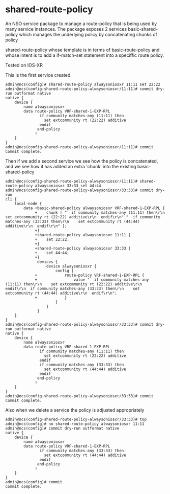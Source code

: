 # shared-route-policy
An NSO service package to manage a route-policy that is being used by many service instances. The package exposes 2 services
basic-shared-policy which manages the underlying policy by concatenating chunks of policy

shared-route-policy whose template is in terms of basic-route-policy and whose intent is to add a if-match-set statement into a speciffic route policy.

Tested on IOS-XR

This is the first service created.
```
admin@ncs(config)# shared-route-policy alwaysoniosxr 11:11 set 22:22
admin@ncs(config-shared-route-policy-alwaysoniosxr/11:11)# commit dry-run outformat native
native {
    device {
        name alwaysoniosxr
        data route-policy VRF-shared-1-EXP-RPL
               if community matches-any (11:11) then
                 set extcommunity rt (22:22) additive
               endif
              end-policy
             !
    }
}
admin@ncs(config-shared-route-policy-alwaysoniosxr/11:11)# commit
Commit complete.
```
Then if we add a second service we see how the policy is concatenated, and we see how it has added an extra 'chunk' into the existing basic-shared-policy
```
admin@ncs(config-shared-route-policy-alwaysoniosxr/11:11)# shared-route-policy alwaysoniosxr 33:33 set 44:44
admin@ncs(config-shared-route-policy-alwaysoniosxr/33:33)# commit dry-run
cli {
    local-node {
        data +basic-shared-policy alwaysoniosxr VRF-shared-1-EXP-RPL {
             +    chunk [ "  if community matches-any (11:11) then\r\n    set extcommunity rt (22:22) additive\r\n  endif\r\n" "  if community matches-any (33:33) then\r\n    set extcommunity rt (44:44) additive\r\n  endif\r\n" ];
             +}
             +shared-route-policy alwaysoniosxr 11:11 {
             +    set 22:22;
             +}
             +shared-route-policy alwaysoniosxr 33:33 {
             +    set 44:44;
             +}
              devices {
                  device alwaysoniosxr {
                      config {
             +            route-policy VRF-shared-1-EXP-RPL {
             +                value "  if community matches-any (11:11) then\r\n    set extcommunity rt (22:22) additive\r\n  endif\r\n  if community matches-any (33:33) then\r\n    set extcommunity rt (44:44) additive\r\n  endif\r\n";
             +            }
                      }
                  }
              }
    }
}
admin@ncs(config-shared-route-policy-alwaysoniosxr/33:33)# commit dry-run outformat native
native {
    device {
        name alwaysoniosxr
        data route-policy VRF-shared-1-EXP-RPL
               if community matches-any (11:11) then
                 set extcommunity rt (22:22) additive
               endif
               if community matches-any (33:33) then
                 set extcommunity rt (44:44) additive
               endif
              end-policy
             !
    }
}
admin@ncs(config-shared-route-policy-alwaysoniosxr/33:33)# commit
Commit complete.
```

Also when we delete a service the policy is adjusted appropriately
```
admin@ncs(config-shared-route-policy-alwaysoniosxr/33:33)# top
admin@ncs(config)# no shared-route-policy alwaysoniosxr 11:11
admin@ncs(config)# commit dry-run outformat native
native {
    device {
        name alwaysoniosxr
        data route-policy VRF-shared-1-EXP-RPL
               if community matches-any (33:33) then
                 set extcommunity rt (44:44) additive
               endif
              end-policy
             !
    }
}
admin@ncs(config)# commit
Commit complete.
```
